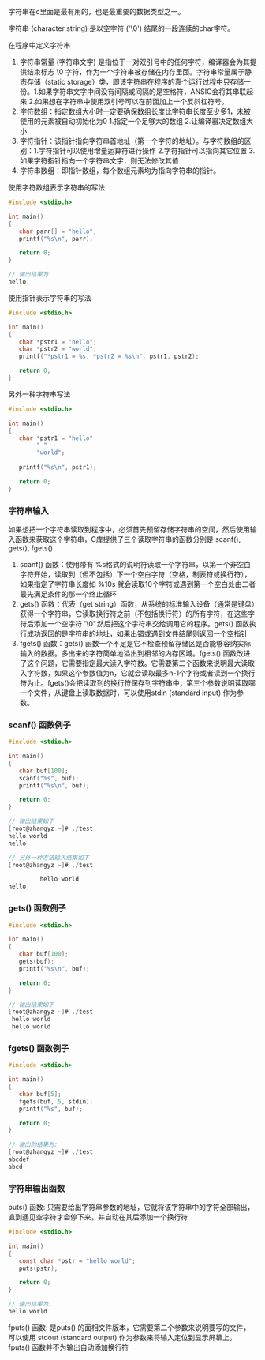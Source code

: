
字符串在c里面是最有用的，也是最重要的数据类型之一。

字符串 (character string) 是以空字符 ('\0') 结尾的一段连续的char字符。

在程序中定义字符串

1) 字符串常量 (字符串文字) 是指位于一对双引号中的任何字符，编译器会为其提供结束标志 \0 字符，作为一个字符串被存储在内存里面。字符串常量属于静态存储（static storage）类，即该字符串在程序的真个运行过程中只存储一份。1.如果字符串文字中间没有间隔或间隔的是空格符，ANSIC会将其串联起来 2.如果想在字符串中使用双引号可以在前面加上一个反斜杠符号。
2) 字符数组：指定数组大小时一定要确保数组长度比字符串长度至少多1，未被使用的元素被自动初始化为0 1.指定一个足够大的数组 2.让编译器决定数组大小
3) 字符指针：该指针指向字符串首地址（第一个字符的地址）。与字符数组的区别：1.字符指针可以使用增量运算符进行操作 2.字符指针可以指向其它位置 3.如果字符指针指向一个字符串文字，则无法修改其值
4) 字符串数组：即指针数组，每个数组元素均为指向字符串的指针。

使用字符数组表示字符串的写法

```c
#include <stdio.h>

int main()
{
   char parr[] = "hello";
   printf("%s\n", parr);

   return 0;
}

// 输出结果为:
hello
```

使用指针表示字符串的写法

```c
#include <stdio.h>

int main()
{
   char *pstr1 = "hello";
   char *pstr2 = "world";
   printf("*pstr1 = %s, *pstr2 = %s\n", pstr1, pstr2);

   return 0;
}
```

另外一种字符串写法

```c
#include <stdio.h>

int main()
{
   char *pstr1 = "hello"
        " "
        "world";
        
   printf("%s\n", pstr1);

   return 0;
}
```


### 字符串输入

如果想把一个字符串读取到程序中，必须首先预留存储字符串的空间，然后使用输入函数来获取这个字符串，C库提供了三个读取字符串的函数分别是 scanf(), gets(), fgets() 

1) scanf() 函数：使用带有 %s格式的说明符读取一个字符串，以第一个非空白字符开始，读取到（但不包括）下一个空白字符（空格，制表符或换行符），如果指定了字符串长度如 %10s 就会读取10个字符或遇到第一个空白处由二者最先满足条件的那一个终止循环
2) gets() 函数：代表（get string）函数，从系统的标准输入设备（通常是键盘）获得一个字符串，它读取换行符之前（不包括换行符）的所有字符，在这些字符后添加一个空字符 '\0' 然后把这个字符串交给调用它的程序。gets() 函数执行成功返回的是字符串的地址，如果出错或遇到文件结尾则返回一个空指针
3) fgets() 函数：gets() 函数一个不足是它不检查预留存储区是否能够容纳实际输入的数据。多出来的字符简单地溢出到相邻的内存区域。fgets() 函数改进了这个问题，它需要指定最大读入字符数。它需要第二个函数来说明最大读取入字符数，如果这个参数值为n，它就会读取最多n-1个字符或者读到一个换行符为止。fgets()会把读取到的换行符保存到字符串中，第三个参数说明读取哪一个文件，从键盘上读取数据时，可以使用stdin (standard input) 作为参数。

### scanf() 函数例子

```c
#include <stdio.h>

int main()
{
   char buf[100];
   scanf("%s", buf);
   printf("%s\n", buf);

   return 0;
}

// 输出结果如下
[root@zhangyz ~]# ./test
hello world
hello

// 另外一种方法输入结果如下
[root@zhangyz ~]# ./test 

         hello world
hello
```

### gets() 函数例子

```c
#include <stdio.h>

int main()
{
   char buf[100];
   gets(buf);
   printf("%s\n", buf);

   return 0;
}

// 输出结果如下
[root@zhangyz ~]# ./test
 hello world
 hello world
```

### fgets() 函数例子

```c
#include <stdio.h>

int main()
{
   char buf[5];
   fgets(buf, 5, stdin);
   printf("%s", buf);

   return 0;
}

// 输出的结果为:
[root@zhangyz ~]# ./test
abcdef
abcd
```

### 字符串输出函数

puts() 函数: 只需要给出字符串参数的地址，它就将该字符串中的字符全部输出，直到遇见空字符才会停下来，并自动在其后添加一个换行符

```c
#include <stdio.h>

int main()
{
   const char *pstr = "hello world";
   puts(pstr);

   return 0;
}

// 输出结果为:
hello world
```

fputs() 函数: 是puts() 的面相文件版本，它需要第二个参数来说明要写的文件，可以使用 stdout (standard output) 作为参数来将输入定位到显示屏幕上。 fputs() 函数并不为输出自动添加换行符

